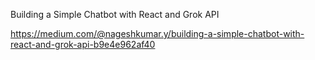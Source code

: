 Building a Simple Chatbot with React and Grok API

https://medium.com/@nageshkumar.y/building-a-simple-chatbot-with-react-and-grok-api-b9e4e962af40
